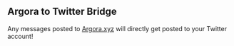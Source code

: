 ## Argora to Twitter Bridge

Any messages posted to [Argora.xyz](https://argora.xyz) will directly get posted to your Twitter account!